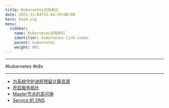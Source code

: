 ```yaml
---
title: Kubernetes文档索引
date: 2021-11-04T13:44:25+08:00
hero: head.svg
menu:
  sidebar:
    name: Kubernetes文档索引
    identifier: kubernetes-link-index
    parent: kubernetes
    weight: 001
---
```


---

#kubernetes #k8s

---

- [为系统守护进程预留计算资源](https://kubernetes.io/zh/docs/tasks/administer-cluster/reserve-compute-resources/)
- [开启服务拓扑](https://kubernetes.io/zh/docs/tasks/administer-cluster/enabling-service-topology/)
- [Master节点的高可用](https://kubernetes.io/zh/docs/tasks/administer-cluster/highly-available-master/)
- [Service 的 DNS](https://kubernetes.io/zh/docs/concepts/services-networking/dns-pod-service/)

